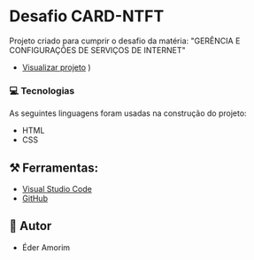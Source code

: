 # Desafio CARD-NTFT
Projeto criado para cumprir o desafio 
da matéria: "GERÊNCIA E CONFIGURAÇÕES DE SERVIÇOS DE INTERNET"

- [Visualizar projeto](https://ederamorimifms.github.io/GCSI_Card-nft/)
)


### 💻 Tecnologias
As seguintes linguagens foram usadas na construção do projeto:
- HTML
- CSS


## ⚒️  Ferramentas:
- [Visual Studio Code](https://code.visualstudio.com/)
- [GitHub](https://github.com/)


##  👦 Autor
- Éder Amorim
